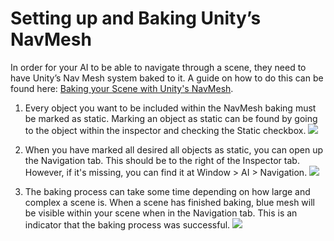 # Setting up and Baking Unity’s NavMesh
In order for your AI to be able to navigate through a scene, they need to have Unity’s Nav Mesh system baked to it. A guide on how to do this can be found here: [Baking your Scene with Unity's NavMesh](https://docs.unity3d.com/Manual/nav-BuildingNavMesh.html). 

1) Every object you want to be included within the NavMesh baking must be marked as static. Marking an object as static can be found by going to the object within the inspector and checking the Static checkbox.
![](https://i.imgur.com/2s50Cpb.png)

2) When you have marked all desired all objects as static, you can open up the Navigation tab. This should be to the right of the Inspector tab. However, if it's missing, you can find it at Window > AI > Navigation.
![](https://i.imgur.com/CsLttJj.png)

3) The baking process can take some time depending on how large and complex a scene is. When a scene has finished baking, blue mesh will be visible within your scene when in the Navigation tab. This is an indicator that the baking process was successful.
![](https://i.imgur.com/DHMk7qI.png)

